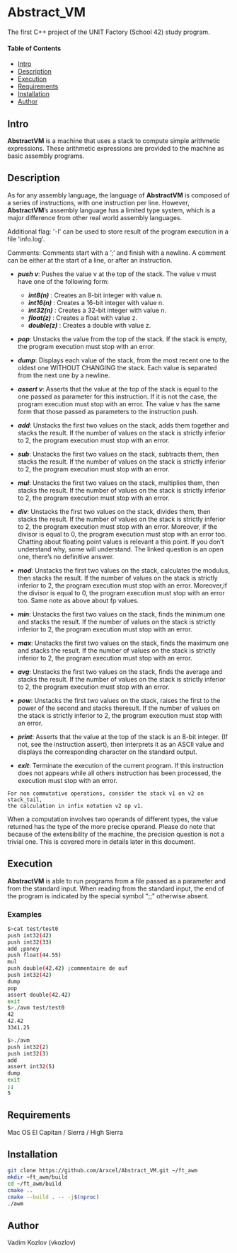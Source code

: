 # Abstract_VM

The first C++ project of the  UNIT Factory (School 42) study program.

#### Table of Contents
- [Intro](#intro)
- [Description](#description)
- [Execution](#execution)
- [Requirements](#requirements)
- [Installation](#installation)
- [Author](#author)

## Intro

__AbstractVM__ is a machine that uses a stack to compute simple arithmetic expressions. These arithmetic expressions are provided to the machine as basic assembly programs.

## Description

As for any assembly language, the language of __AbstractVM__ is composed of a series of instructions, with one instruction per line. However, __AbstractVM__’s assembly language has a limited type system, which is a major difference from other real world assembly languages.

Additional flag: '-l' can be used to store result of the program execution in a file 'info.log'.

Comments: Comments start with a ’;’ and finish with a newline. A comment can be either at the start of a line, or after an instruction.

* ___push v___: Pushes the value v at the top of the stack. The value v must have one of the following form:
    * ___int8(n)___ : Creates an 8-bit integer with value n.
    * ___int16(n)___ : Creates a 16-bit integer with value n.
    * ___int32(n)___ : Creates a 32-bit integer with value n.
    * ___float(z)___ : Creates a float with value z.
    * ___double(z)___ : Creates a double with value z.

* ___pop___: Unstacks the value from the top of the stack. If the stack is empty, the program execution must stop with an error.

* ___dump___: Displays each value of the stack, from the most recent one to the oldest one WITHOUT CHANGING the stack. Each value is separated from the next one by a newline.

* ___assert v___: Asserts that the value at the top of the stack is equal to the one passed as parameter for this instruction. If it is not the case, the program execution must stop with an error. The value v has the same form that those passed as parameters to the instruction push.

* ___add___: Unstacks the first two values on the stack, adds them together and stacks the result. If the number of values on the stack is strictly inferior to 2, the program execution must stop with an error.

* ___sub___: Unstacks the first two values on the stack, subtracts them, then stacks the result. If the number of values on the stack is strictly inferior to 2, the program execution must stop with an error.

* ___mul___: Unstacks the first two values on the stack, multiplies them, then stacks the result. If the number of values on the stack is strictly inferior to 2, the program execution must stop with an error.

* ___div___: Unstacks the first two values on the stack, divides them, then stacks the result. If the number of values on the stack is strictly inferior to 2, the program execution must stop with an error. Moreover, if the divisor is equal to 0, the program execution must stop with an error too. Chatting about floating point values is relevant a this point. If you don’t understand why, some will understand. The linked question is an open one, there’s no definitive answer.

* ___mod___: Unstacks the first two values on the stack, calculates the modulus, then stacks the result. If the number of values on the stack is strictly inferior to 2, the program execution must stop with an error. Moreover,if the divisor is equal to 0, the program execution must stop with an error too. Same note as above about fp values.

* ___min___: Unstacks the first two values on the stack, finds the minimum one and stacks the result. If the number of values on the stack is strictly inferior to 2, the program execution must stop with an error.

* ___max___: Unstacks the first two values on the stack, finds the maximum one and stacks the result. If the number of values on the stack is strictly inferior to 2, the program execution must stop with an error.

* ___avg___: Unstacks the first two values on the stack, finds the average and stacks the result. If the number of values on the stack is strictly inferior to 2, the program execution must stop with an error.

* ___pow___: Unstacks the first two values on the stack, raises the first to the power of the second and stacks theresult. If the number of values on the stack is strictly inferior to 2, the program execution must stop with an error.

* ___print___: Asserts that the value at the top of the stack is an 8-bit integer. (If not, see the instruction assert), then interprets it as an ASCII value and displays the corresponding character on the standard output.

* ___exit___: Terminate the execution of the current program. If this instruction does not appears while all others instruction has been processed, the execution must stop with an error.

```
For non commutative operations, consider the stack v1 on v2 on stack_tail,
the calculation in infix notation v2 op v1.
```

When a computation involves two operands of different types, the value returned has the type of the more precise operand. Please do note that because of the extensibility of the machine, the precision question is not a trivial one. This is covered more in details later in this document.
## Execution

__AbstractVM__ is able to run programs from a file passed as a parameter and from the standard input. When reading from the standard input, the end of the program is indicated by the special symbol ";;" otherwise absent.

### Examples ###

```bash
$>cat test/test0
push int32(42)
push int32(33)
add ;poney
push float(44.55)
mul
push double(42.42) ;commentaire de ouf
push int32(42)
dump
pop
assert double(42.42)
exit
$>./avm test/test0
42
42.42
3341.25
```

```bash
$>./avm
push int32(2)
push int32(3)
add
assert int32(5)
dump
exit
;;
5
```

## Requirements

Mac OS El Capitan / Sierra / High Sierra

## Installation

```bash
git clone https://github.com/Arxcel/Abstract_VM.git ~/ft_awm
mkdir ~ft_awm/build
cd ~/ft_awm/build
cmake ..
cmake --build . -- -j$(nproc)
./awm
```
## Author

Vadim Kozlov (vkozlov)
